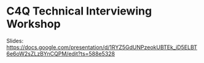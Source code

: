 # C4Q Technical Interviewing Workshop

Slides: https://docs.google.com/presentation/d/1RYZ5GdUNPzeokUBTEk_iD5ELBT6e6oW2sZLzBYnCQPM/edit?ts=588e5328
